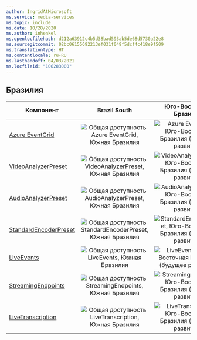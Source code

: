 ```yaml
---
author: IngridAtMicrosoft
ms.service: media-services
ms.topic: include
ms.date: 10/28/2020
ms.author: inhenkel
ms.openlocfilehash: d212a63912c4b5d38bad593ab5de68d5730a22e8
ms.sourcegitcommit: 02bc06155692213ef031f049f5dcf4c418e9f509
ms.translationtype: HT
ms.contentlocale: ru-RU
ms.lasthandoff: 04/03/2021
ms.locfileid: "106283000"
---
```

<!--Feature availability in region-->
## <a name="brazil"></a>Бразилия

| Компонент | Brazil South | Юго-Восточная Бразилия |
| --- | :---: | :---: |
| [Azure EventGrid](../monitoring/reacting-to-media-services-events.md) |![Общая доступность Azure EventGrid, Южная Бразилия](../media/azure-clouds-regions/ga.svg)  |![Azure EventGrid, Юго-Восточная Бразилия (будущее развитие)](../media/azure-clouds-regions/planned-active.svg) |
| [VideoAnalyzerPreset](../analyze-video-audio-files-concept.md) |![Общая доступность VideoAnalyzerPreset, Южная Бразилия](../media/azure-clouds-regions/ga.svg)  | ![VideoAnalyzerPreset, Юго-Восточная Бразилия (будущее развитие)](../media/azure-clouds-regions/planned-active.svg) |
| [AudioAnalyzerPreset](../analyze-video-audio-files-concept.md) |![Общая доступность AudioAnalyzerPreset, Южная Бразилия](../media/azure-clouds-regions/ga.svg)  | ![AudioAnalyzerPreset, Юго-Восточная Бразилия (будущее развитие)](../media/azure-clouds-regions/planned-active.svg) |
| [StandardEncoderPreset](../encode-concept.md) |![Общая доступность StandardEncoderPreset, Южная Бразилия](../media/azure-clouds-regions/ga.svg)  | ![StandardEncoderPreset, Юго-Восточная Бразилия (будущее развитие)](../media/azure-clouds-regions/planned-active.svg) |
| [LiveEvents](../stream-live-streaming-concept.md) |![Общая доступность LiveEvents, Южная Бразилия](../media/azure-clouds-regions/ga.svg)  | ![LiveEvents, Юго-Восточная Бразилия (будущее развитие)](../media/azure-clouds-regions/planned-active.svg) |
| [StreamingEndpoints](../stream-streaming-endpoint-concept.md) |![Общая доступность StreamingEndpoints, Южная Бразилия](../media/azure-clouds-regions/ga.svg) | ![StreamingEndpoints, Юго-Восточная Бразилия (будущее развитие)](../media/azure-clouds-regions/planned-active.svg)  |
| [LiveTranscription](../live-event-live-transcription-how-to.md) |![Общая доступность LiveTranscription, Южная Бразилия](../media/azure-clouds-regions/ga.svg) |![LiveTranscription, Юго-Восточная Бразилия (будущее развитие)](../media/azure-clouds-regions/planned-active.svg) |
